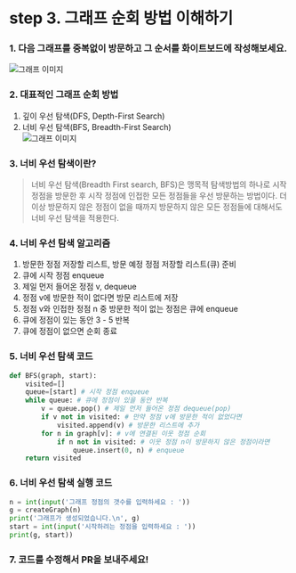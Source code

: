 # step 3. 그래프 순회 방법 이해하기
### 1. 다음 그래프를 중복없이 방문하고 그 순서를 화이트보드에 작성해보세요.
![그래프 이미지](http://cfile223.uf.daum.net/image/2610974C539D5C81021EB7)  

### 2. 대표적인 그래프 순회 방법
1. 깊이 우선 탐색(DFS, Depth-First Search)  
2. 너비 우선 탐색(BFS, Breadth-First Search)  
![그래프 이미지](https://t1.daumcdn.net/cfile/tistory/997C3C3E5BD01AF41D)  

### 3. 너비 우선 탐색이란?
> 너비 우선 탐색(Breadth First search, BFS)은 맹목적 탐색방법의 하나로 시작 정점을 방문한 후 시작 정점에 인접한 모든 정점들을 우선 방문하는 방법이다. 더 이상 방문하지 않은 정점이 없을 때까지 방문하지 않은 모든 정점들에 대해서도 너비 우선 탐색을 적용한다. 

### 4. 너비 우선 탐색 알고리즘
1. 방문한 정점 저장할 리스트, 방문 예정 정점 저장할 리스트(큐) 준비
2. 큐에 시작 정점 enqueue
3. 제일 먼저 들어온 정점 v, dequeue
4. 정점 v에 방문한 적이 없다면 방문 리스트에 저장
5. 정점 v와 인접한 정점 n 중 방문한 적이 없는 정점은 큐에 enqueue
6. 큐에 정점이 있는 동안 3 - 5 반복
7. 큐에 정점이 없으면 순회 종료

### 5. 너비 우선 탐색 코드
```python
def BFS(graph, start):
    visited=[]
    queue=[start] # 시작 정점 enqueue
    while queue: # 큐에 정점이 있을 동안 반복
        v = queue.pop() # 제일 먼저 들어온 정점 dequeue(pop)
        if v not in visited: # 만약 정점 v에 방문한 적이 없었다면
            visited.append(v) # 방문한 리스트에 추가
        for n in graph[v]: # v에 연결된 이웃 정점 순회
            if n not in visited: # 이웃 정점 n이 방문하지 않은 정점이라면
                queue.insert(0, n) # enqueue
    return visited
```

### 6. 너비 우선 탐색 실행 코드
```python
n = int(input('그래프 정점의 갯수를 입력하세요 : '))
g = createGraph(n)
print('그래프가 생성되었습니다.\n', g)
start = int(input('시작하려는 정점을 입력하세요 : '))
print(g, start))
```

### 7. 코드를 수정해서 PR을 보내주세요!
